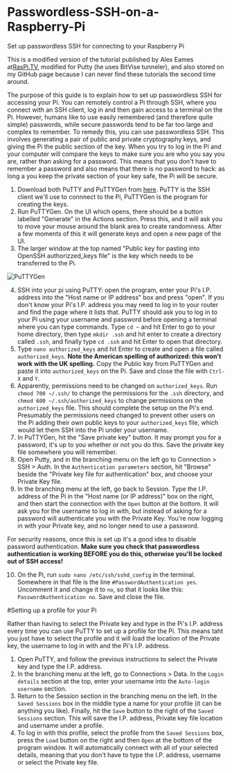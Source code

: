 # Passwordless-SSH-on-a-Raspberry-Pi
Set up passwordless SSH for connecting to your Raspberry Pi

This is a modified version of the tutorial published by Alex Eames at[RasPi.TV](http://raspi.tv/2012/how-to-set-up-keys-and-disable-password-login-for-ssh-on-your-raspberry-pi), modified for Putty (he uses BitVise tunneler), and also stored on my GitHub page because I can never find these tutorials the second time around.

The purpose of this guide is to explain how to set up passwordless SSH for accessing your Pi.  You can remotely control a Pi through SSH, where you connect with an SSH client, log in and then gain access to a terminal on the Pi.  However, humans like to use easily remembered (and therefore quite simple) passwords, while secure passwords tend to be far too large and complex to remember.  To remedy this, you can use passwordless SSH.  This involves generating a pair of public and private cryptography keys, and giving the Pi the public section of the key.  When you try to log in the Pi and your computer will compare the keys to make sure you are who you say you are, rather than asking for a password.  This means that you don't have to remember a password and also means that there is no password to hack: as long a you keep the private section of your key safe, the Pi will be secure.

1)  Download both PuTTY and PuTTYGen from [here](https://www.chiark.greenend.org.uk/~sgtatham/putty/latest.html).  PuTTY is the SSH client we'll use to connnect to the Pi, PuTTYGen is the program for creating the keys.
2)  Run PuTTYGen.  On the UI which opens, there should be a button labelled "Generate" in the Actions section.  Press this, and it will ask you to move your mouse around the blank area to create randomness.  After a few moments of this it will generate keys and open a new page of the UI.
3)  The larger window at the top named "Public key for pasting into OpenSSH authorizzed_keys file" is the key which needs to be transferred to the Pi.  

![PuTTYGen](https://github.com/shoe-pi/Pi-setup-guides/tree/master/passwordless-ssh/1.jpg)

4)  SSH into your pi using PuTTY: open the program, enter your Pi's I.P. address into the "Host name or IP address" box and press "open".  If you don't know your Pi's I.P. address you may need to log in to your router and find the page where it lists that.  PuTTY should ask you to log in to your Pi using your username and password before opening a terminal where you can type commands.  Type `cd ~` and hit Enter to go to your home directory, then type `mkdir .ssh` and hit enter to create a directory called `.ssh`, and finally type `cd .ssh` and hit Enter to open that directory.
5)  Type `nano authorized_keys` and hit Enter to create and open a file called `authorized_keys`.  **Note the American spelling of authorized: this won't work with the UK spelling.**  Copy the Public key from PuTTYGen and paste it into `authorized_keys` on the Pi.  Save and close the file with `Ctrl-X` and `Y`.
6) Apparently, permissions need to be changed on `authorized_keys`.  Run `chmod 700 ~/.ssh/` to change the permissions for the `.ssh` directory, and `chmod 600 ~/.ssh/authorized_keys` to change permissions on the `authorized_keys` file.  This should complete the setup on the Pi's end.  Presumably the permissions need changed to prevent other users on the Pi adding their own public keys to your `authorized_keys` file, which would let them SSH into the Pi under your username.
7) In PuTTYGen, hit the "Save private key" button.  It may prompt you for a password, it's up to you whether or not you do this.  Save the private key file somewhere you will remember. 
8)  Open Putty, and in the branching menu on the left go to Connection > SSH > Auth.  In the `Authentication parameters` section, hit "Browse" beside the "Private key file for authentication" box, and choose your Private Key file.
9)  In the branching menu at the left, go back to Session.  Type the I.P. address of the Pi in the "Host name (or IP address)" box on the right, and then start the connection with the `Open` button at the bottom.  It will ask you for the username to log in with, but instead of asking for a password will authenticate you with the Private Key.  You're now logging in with your Private key, and no longer need to use a password.

For security reasons, once this is set up it's a good idea to disable password authentication.  **Make sure you check that passwordless authentication is working BEFORE you do this, otherwise you'll be locked out of SSH access!**

10)  On the Pi, run `sudo nano /etc/ssh/sshd_config` in the terminal.  Somewhere in that file is the line `#PasswordAuthentication yes`.  Uncomment it and change it to `no`, so that it looks like this: `PasswordAuthentication no`.  Save and close the file.

#Setting up a profile for your Pi

Rather than having to select the Private key and type in the Pi's I.P. address every time you can use PuTTY to set up a profile for the Pi.  This means taht you just have to select the profile and it will load the location of the Private key, the username to log in with and the Pi's I.P. address.

1)  Open PuTTY, and follow the previous instructions to select the Private key and type the I.P. address.  
2)  In the branching menu at the left, go to Connections > Data.  In the `Login details` section at the top, enter your username into the `Auto-login username` section.
3)  Return to the Session section in the branching menu on the left.  In the `Saved Sessions` box in the middle type a name for your profile (it can be anything you like).  Finally, hit the `Save` button to the right of the `Saved Sessions` section.  This will save the I.P. address, Private key file location and username under a profile.
4)  To log in with this profile, select the profile from the `Saved Sessions` box, press the `Load` button on the right and then `Open` at the bottom of the program window.  It will automatically connect with all of your selected details, meaning that you don't have to type the I.P. address, username or select the Private key file.

